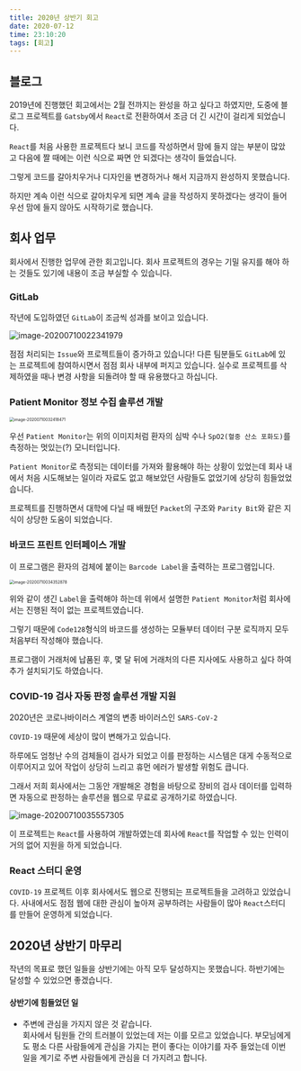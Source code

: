 ```yaml
---
title: 2020년 상반기 회고
date: 2020-07-12
time: 23:10:20
tags: [회고]
---
```


## 블로그

2019년에 진행했던 회고에서는 2월 전까지는 완성을 하고 싶다고 하였지만, 도중에 블로그 프로젝트를
`Gatsby`에서 `React`로 전환하여서 조금 더 긴 시간이 걸리게 되었습니다.

`React`를 처음 사용한 프로젝트다 보니 코드를 작성하면서 맘에 들지 않는 부분이 많았고 다음에 짤 때에는 이런 식으로 짜면 안 되겠다는 생각이 들었습니다.

그렇게 코드를 갈아치우거나 디자인을 변경하거나 해서 지금까지 완성하지 못했습니다.

하지만 계속 이런 식으로 갈아치우게 되면 계속 글을 작성하지 못하겠다는 생각이 들어 우선 맘에 들지 않아도 시작하기로 했습니다.

## 회사 업무

회사에서 진행한 업무에 관한 회고입니다.
회사 프로젝트의 경우는 기밀 유지를 해야 하는 것들도 있기에 내용이 조금 부실할 수 있습니다.

### GitLab

작년에 도입하였던 `GitLab`이 조금씩 성과를 보이고 있습니다.

![image-20200710022341979](https://i.imgur.com/htJ3csb.png)

점점 처리되는 `Issue`와 프로젝트들이 증가하고 있습니다!
다른 팀분들도 `GitLab`에 있는 프로젝트에 참여하시면서 점점 회사 내부에 퍼지고 있습니다.
실수로 프로젝트를 삭제하였을 때나 변경 사항을 되돌려야 할 때 유용했다고 하십니다.

### Patient Monitor 정보 수집 솔루션 개발

<img src="https://i.imgur.com/tFuskza.jpg" alt="image-20200710032418471" style="zoom:50%;" />

우선 `Patient Monitor`는 위의 이미지처럼 환자의 심박 수나 `SpO2(혈중 산소 포화도)`를 측정하는 멋있는(?) 모니터입니다.

`Patient Monitor`로 측정되는 데이터를 가져와 활용해야 하는 상황이 있었는데 회사 내에서 처음 시도해보는 일이라 자료도 없고 해보았던 사람들도 없었기에 상당히 힘들었었습니다.

프로젝트를 진행하면서 대학에 다닐 때 배웠던 `Packet`의 구조와 `Parity Bit`와 같은 지식이 상당한 도움이 되었습니다.

### 바코드 프린트 인터페이스 개발

이 프로그램은 환자의 검체에 붙이는 `Barcode Label`을 출력하는 프로그램입니다.

<img src="https://i.imgur.com/bwLPzIa.png" alt="image-20200710034352878" style="zoom:50%;" />

위와 같이 생긴 `Label`을 출력해야 하는데 위에서 설명한 `Patient Monitor`처럼
회사에서는 진행된 적이 없는 프로젝트였습니다.

그렇기 때문에 `Code128`형식의 바코드를 생성하는 모듈부터
데이터 구분 로직까지 모두 처음부터 작성해야 했습니다.

프로그램이 거래처에 납품된 후, 몇 달 뒤에 거래처의 다른 지사에도 사용하고 싶다 하여 추가 설치되기도 하였습니다.

### COVID-19 검사 자동 판정 솔루션 개발 지원

2020년은 코로나바이러스 계열의 변종 바이러스인 `SARS-CoV-2`

`COVID-19` 때문에 세상이 많이 변해가고 있습니다.

하루에도 엄청난 수의 검체들이 검사가 되었고 이를 판정하는 시스템은 대게 수동적으로 이루어지고 있어
작업이 상당히 느리고 휴먼 에러가 발생할 위험도 큽니다.

그래서 저희 회사에서는 그동안 개발해온 경험을 바탕으로 장비의 검사 데이터를 입력하면 자동으로 판정하는 솔루션을 웹으로 무료로 공개하기로 하였습니다.

![image-20200710035557305](https://i.imgur.com/f6sikLW.png)

이 프로젝트는 `React`를 사용하여 개발하였는데 회사에 `React`를 작업할 수 있는 인력이 거의 없어 지원을 하게 되었습니다.

### React 스터디 운영

`COVID-19` 프로젝트 이후 회사에서도 웹으로 진행되는 프로젝트들을 고려하고 있었습니다.
사내에서도 점점 웹에 대한 관심이 높아져 공부하려는 사람들이 많아 `React`스터디를 만들어 운영하게 되었습니다.

## 2020년 상반기 마무리

작년의 목표로 했던 일들을 상반기에는 아직 모두 달성하지는 못했습니다.
하반기에는 달성할 수 있었으면 좋겠습니다.

#### 상반기에 힘들었던 일

* 주변에 관심을 가지지 않은 것 같습니다.  
  회사에서 팀원들 간의 트러블이 있었는데 저는 이를 모르고 있었습니다.
  부모님에게도 평소 다른 사람들에게 관심을 가지는 편이 좋다는 이야기를 자주 들었는데 이번 일을 계기로 주변 사람들에게 관심을 더 가지려고 합니다.
